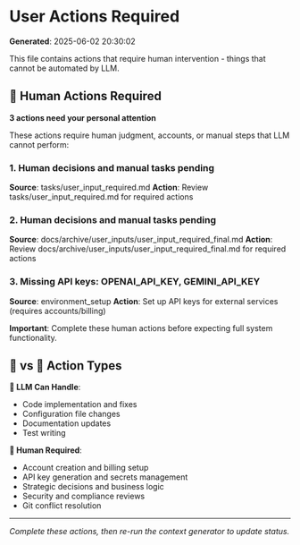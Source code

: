 # User Actions Required
**Generated**: 2025-06-02 20:30:02

This file contains actions that require human intervention - things that cannot be automated by LLM.

## 👤 Human Actions Required

**3 actions need your personal attention**

These actions require human judgment, accounts, or manual steps that LLM cannot perform:

### 1. Human decisions and manual tasks pending
**Source**: tasks/user_input_required.md
**Action**: Review tasks/user_input_required.md for required actions

### 2. Human decisions and manual tasks pending
**Source**: docs/archive/user_inputs/user_input_required_final.md
**Action**: Review docs/archive/user_inputs/user_input_required_final.md for required actions

### 3. Missing API keys: OPENAI_API_KEY, GEMINI_API_KEY
**Source**: environment_setup
**Action**: Set up API keys for external services (requires accounts/billing)

**Important**: Complete these human actions before expecting full system functionality.


## 🤖 vs 👤 Action Types

**🤖 LLM Can Handle**:
- Code implementation and fixes
- Configuration file changes
- Documentation updates
- Test writing

**👤 Human Required**:
- Account creation and billing setup
- API key generation and secrets management
- Strategic decisions and business logic
- Security and compliance reviews
- Git conflict resolution

---
*Complete these actions, then re-run the context generator to update status.*
